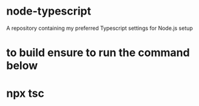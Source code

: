 # node-typescript
A repository containing my preferred Typescript settings for Node.js setup

# to build ensure to run the command below
# npx tsc